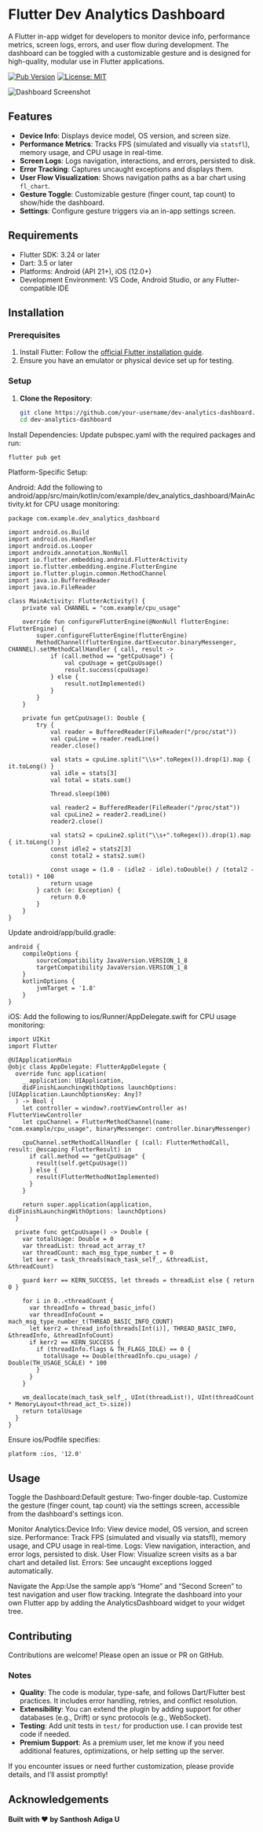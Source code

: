 # Flutter Dev Analytics Dashboard

A Flutter in-app widget for developers to monitor device info, performance metrics, screen logs, errors, and user flow during development. The dashboard can be toggled with a customizable gesture and is designed for high-quality, modular use in Flutter applications.

[![Pub Version](https://img.shields.io/pub/v/offline_sync_manager)](https://pub.dev/packages/dev_analytics_dashboard)
[![License: MIT](https://img.shields.io/badge/License-MIT-blue.svg)](https://opensource.org/licenses/MIT)


![Dashboard Screenshot](screenshots/dashboard.png) <!-- Replace with actual screenshot -->

## Features

- **Device Info**: Displays device model, OS version, and screen size.
- **Performance Metrics**: Tracks FPS (simulated and visually via `statsfl`), memory usage, and CPU usage in real-time.
- **Screen Logs**: Logs navigation, interactions, and errors, persisted to disk.
- **Error Tracking**: Captures uncaught exceptions and displays them.
- **User Flow Visualization**: Shows navigation paths as a bar chart using `fl_chart`.
- **Gesture Toggle**: Customizable gesture (finger count, tap count) to show/hide the dashboard.
- **Settings**: Configure gesture triggers via an in-app settings screen.

## Requirements

- Flutter SDK: 3.24 or later
- Dart: 3.5 or later
- Platforms: Android (API 21+), iOS (12.0+)
- Development Environment: VS Code, Android Studio, or any Flutter-compatible IDE

## Installation

### Prerequisites

1. Install Flutter: Follow the [official Flutter installation guide](https://flutter.dev/docs/get-started/install).
2. Ensure you have an emulator or physical device set up for testing.

### Setup

1. **Clone the Repository**:
   ```bash
   git clone https://github.com/your-username/dev-analytics-dashboard.git
   cd dev-analytics-dashboard
   ```

Install Dependencies:
Update pubspec.yaml with the required packages and run:
```
flutter pub get
```

Platform-Specific Setup:

Android:
Add the following to android/app/src/main/kotlin/com/example/dev_analytics_dashboard/MainActivity.kt for CPU usage monitoring:
```
package com.example.dev_analytics_dashboard

import android.os.Build
import android.os.Handler
import android.os.Looper
import androidx.annotation.NonNull
import io.flutter.embedding.android.FlutterActivity
import io.flutter.embedding.engine.FlutterEngine
import io.flutter.plugin.common.MethodChannel
import java.io.BufferedReader
import java.io.FileReader

class MainActivity: FlutterActivity() {
    private val CHANNEL = "com.example/cpu_usage"

    override fun configureFlutterEngine(@NonNull flutterEngine: FlutterEngine) {
        super.configureFlutterEngine(flutterEngine)
        MethodChannel(flutterEngine.dartExecutor.binaryMessenger, CHANNEL).setMethodCallHandler { call, result ->
            if (call.method == "getCpuUsage") {
                val cpuUsage = getCpuUsage()
                result.success(cpuUsage)
            } else {
                result.notImplemented()
            }
        }
    }

    private fun getCpuUsage(): Double {
        try {
            val reader = BufferedReader(FileReader("/proc/stat"))
            val cpuLine = reader.readLine()
            reader.close()

            val stats = cpuLine.split("\\s+".toRegex()).drop(1).map { it.toLong() }
            val idle = stats[3]
            val total = stats.sum()

            Thread.sleep(100)

            val reader2 = BufferedReader(FileReader("/proc/stat"))
            val cpuLine2 = reader2.readLine()
            reader2.close()

            val stats2 = cpuLine2.split("\\s+".toRegex()).drop(1).map { it.toLong() }
            const idle2 = stats2[3]
            const total2 = stats2.sum()

            const usage = (1.0 - (idle2 - idle).toDouble() / (total2 - total)) * 100
            return usage
        } catch (e: Exception) {
            return 0.0
        }
    }
}
```

Update android/app/build.gradle:
```
android {
    compileOptions {
        sourceCompatibility JavaVersion.VERSION_1_8
        targetCompatibility JavaVersion.VERSION_1_8
    }
    kotlinOptions {
        jvmTarget = '1.8'
    }
}
```

iOS:
Add the following to ios/Runner/AppDelegate.swift for CPU usage monitoring:
```
import UIKit
import Flutter

@UIApplicationMain
@objc class AppDelegate: FlutterAppDelegate {
  override func application(
    _ application: UIApplication,
    didFinishLaunchingWithOptions launchOptions: [UIApplication.LaunchOptionsKey: Any]?
  ) -> Bool {
    let controller = window?.rootViewController as! FlutterViewController
    let cpuChannel = FlutterMethodChannel(name: "com.example/cpu_usage", binaryMessenger: controller.binaryMessenger)

    cpuChannel.setMethodCallHandler { (call: FlutterMethodCall, result: @escaping FlutterResult) in
      if call.method == "getCpuUsage" {
        result(self.getCpuUsage())
      } else {
        result(FlutterMethodNotImplemented)
      }
    }

    return super.application(application, didFinishLaunchingWithOptions: launchOptions)
  }

  private func getCpuUsage() -> Double {
    var totalUsage: Double = 0
    var threadList: thread_act_array_t?
    var threadCount: mach_msg_type_number_t = 0
    let kerr = task_threads(mach_task_self_, &threadList, &threadCount)

    guard kerr == KERN_SUCCESS, let threads = threadList else { return 0 }

    for i in 0..<threadCount {
      var threadInfo = thread_basic_info()
      var threadInfoCount = mach_msg_type_number_t(THREAD_BASIC_INFO_COUNT)
      let kerr2 = thread_info(threads[Int(i)], THREAD_BASIC_INFO, &threadInfo, &threadInfoCount)
      if kerr2 == KERN_SUCCESS {
        if (threadInfo.flags & TH_FLAGS_IDLE) == 0 {
          totalUsage += Double(threadInfo.cpu_usage) / Double(TH_USAGE_SCALE) * 100
        }
      }
    }

    vm_deallocate(mach_task_self_, UInt(threadList!), UInt(threadCount * MemoryLayout<thread_act_t>.size))
    return totalUsage
  }
}
```
Ensure ios/Podfile specifies:
```
platform :ios, '12.0'
```

## Usage

Toggle the Dashboard:Default gesture: Two-finger double-tap.
Customize the gesture (finger count, tap count) via the settings screen, accessible from the dashboard's settings icon.

Monitor Analytics:Device Info: View device model, OS version, and screen size.
Performance: Track FPS (simulated and visually via statsfl), memory usage, and CPU usage in real-time.
Logs: View navigation, interaction, and error logs, persisted to disk.
User Flow: Visualize screen visits as a bar chart and detailed list.
Errors: See uncaught exceptions logged automatically.

Navigate the App:Use the sample app’s “Home” and “Second Screen” to test navigation and user flow tracking.
Integrate the dashboard into your own Flutter app by adding the AnalyticsDashboard widget to your widget tree.


## Contributing
Contributions are welcome! Please open an issue or PR on GitHub.

### Notes
- **Quality**: The code is modular, type-safe, and follows Dart/Flutter best practices. It includes error handling, retries, and conflict resolution.
- **Extensibility**: You can extend the plugin by adding support for other databases (e.g., Drift) or sync protocols (e.g., WebSocket).
- **Testing**: Add unit tests in `test/` for production use. I can provide test code if needed.
- **Premium Support**: As a premium user, let me know if you need additional features, optimizations, or help setting up the server.

If you encounter issues or need further customization, please provide details, and I’ll assist promptly!

## Acknowledgements
#### Built with ❤️ by Santhosh Adiga U



